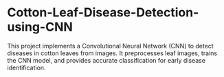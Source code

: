 # Cotton-Leaf-Disease-Detection-using-CNN
This project implements a Convolutional Neural Network (CNN) to detect diseases in cotton leaves from images. It preprocesses leaf images, trains the CNN model, and provides accurate classification for early disease identification.
